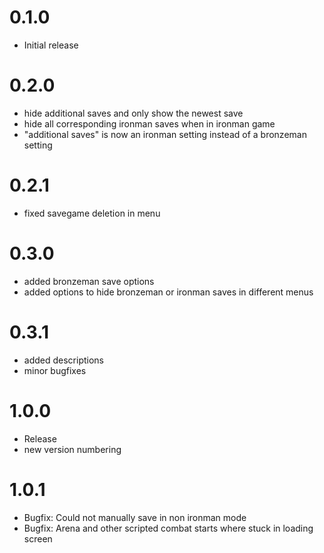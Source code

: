 # 0.1.0
- Initial release

# 0.2.0
- hide additional saves and only show the newest save
- hide all corresponding ironman saves when in ironman game
- "additional saves" is now an ironman setting instead of a bronzeman setting

# 0.2.1
- fixed savegame deletion in menu

# 0.3.0
- added bronzeman save options
- added options to hide bronzeman or ironman saves in different menus

# 0.3.1
- added descriptions
- minor bugfixes

# 1.0.0
- Release
- new version numbering

# 1.0.1
- Bugfix: Could not manually save in non ironman mode
- Bugfix: Arena and other scripted combat starts where stuck in loading screen
